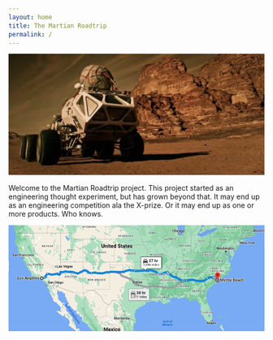 ```yaml
---
layout: home
title: The Martian Roadtrip
permalink: /
---
```


![Martian Rover](/assets/images/rover1.png)

Welcome to the Martian Roadtrip project. This project started as an engineering thought experiment, but has grown beyond that.  It may end up as an engineering competition ala the X-prize.  Or it may end up as one or more products.  Who knows.

![Martian Rover](/assets/images/TripPlan1.png)





